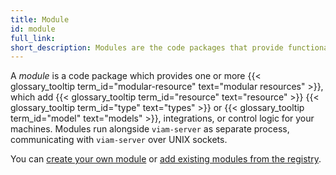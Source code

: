 ```yaml
---
title: Module
id: module
full_link:
short_description: Modules are the code packages that provide functionality like drivers, integrations, and control logic to your machines.
---
```


A _module_ is a code package which provides one or more {{< glossary_tooltip term_id="modular-resource" text="modular resources" >}}, which add {{< glossary_tooltip term_id="resource" text="resource" >}} {{< glossary_tooltip term_id="type" text="types" >}} or {{< glossary_tooltip term_id="model" text="models" >}}, integrations, or control logic for your machines.
Modules run alongside `viam-server` as separate process, communicating with `viam-server` over UNIX sockets.

You can [create your own module](/operate/modules/create-module/) or [add existing modules from the registry](/operate/modules/configure-modules/).
